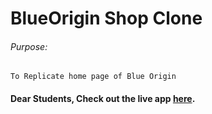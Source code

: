 # BlueOrigin Shop Clone

###### Purpose:
    To Replicate home page of Blue Origin

#### Dear Students, Check out the live app [here](http://203.193.173.125/buildriseshine/design/blueOrigin-shop-clone).